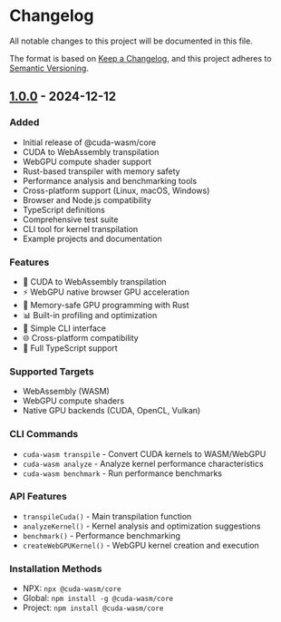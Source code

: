 # Changelog

All notable changes to this project will be documented in this file.

The format is based on [Keep a Changelog](https://keepachangelog.com/en/1.0.0/),
and this project adheres to [Semantic Versioning](https://semver.org/spec/v2.0.0.html).

## [1.0.0] - 2024-12-12

### Added
- Initial release of @cuda-wasm/core
- CUDA to WebAssembly transpilation
- WebGPU compute shader support
- Rust-based transpiler with memory safety
- Performance analysis and benchmarking tools
- Cross-platform support (Linux, macOS, Windows)
- Browser and Node.js compatibility
- TypeScript definitions
- Comprehensive test suite
- CLI tool for kernel transpilation
- Example projects and documentation

### Features
- 🔄 CUDA to WebAssembly transpilation
- ⚡ WebGPU native browser GPU acceleration
- 🦀 Memory-safe GPU programming with Rust
- 📊 Built-in profiling and optimization
- 🔧 Simple CLI interface
- 🌐 Cross-platform compatibility
- 📝 Full TypeScript support

### Supported Targets
- WebAssembly (WASM)
- WebGPU compute shaders
- Native GPU backends (CUDA, OpenCL, Vulkan)

### CLI Commands
- `cuda-wasm transpile` - Convert CUDA kernels to WASM/WebGPU
- `cuda-wasm analyze` - Analyze kernel performance characteristics
- `cuda-wasm benchmark` - Run performance benchmarks

### API Features
- `transpileCuda()` - Main transpilation function
- `analyzeKernel()` - Kernel analysis and optimization suggestions
- `benchmark()` - Performance benchmarking
- `createWebGPUKernel()` - WebGPU kernel creation and execution

### Installation Methods
- NPX: `npx @cuda-wasm/core`
- Global: `npm install -g @cuda-wasm/core`
- Project: `npm install @cuda-wasm/core`

[1.0.0]: https://github.com/ruvnet/ruv-FANN/releases/tag/cuda-wasm-v1.0.0